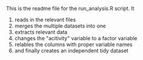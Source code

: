 This is the readme file for the run_analysis.R script.
It
1. reads in the relevant files
2. merges the multiple datasets into one
3. extracts relevant data
4. changes the "acitivity" variable to a factor variable
5. relables the columns with proper variable names
6. and finally creates an independent tidy dataset
